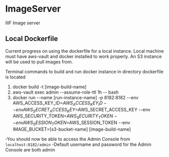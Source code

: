 # ImageServer
IIIF Image server


## Local Dockerfile
Current progress on using the dockerfile for a local instance.
Local machine must have aws-vault and docker installed to work properly.
An S3 instance will be used to pull images from.

Terminal commands to build and run docker instance in directory dockerfile is located
1. docker build -t [image-build-name]
1. aws-vault exec admin --assume-role-ttl 1h -- bash
1. docker run --name [run-instance-name] -p 8182:8182 --env AWS_ACCESS_KEY_ID=$AWS_ACCESS_KEY_ID
 --env AWS_SECRET_ACCESS_KEY=$AWS_SECRET_ACCESS_KEY --env AWS_SECURITY_TOKEN=$AWS_SECURITY_TOKEN
 --env AWS_SESSION_TOKEN=$AWS_SESSION_TOKEN --env IMAGE_BUCKET=[s3-bucket-name] [image-build-name]

-You should now be able to access the Admin Console from `localhost:8182/admin`
-Default username and password for the Admin Console are both admin
